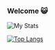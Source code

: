### Welcome 😺

<!-- Hi, I'm a graduate student specializing in NLP/linguistics at Inalco, Paris. -->

![My Stats](https://github-readme-stats.vercel.app/api?username=onkej&theme=nord&show_icons=true&hide_border=true&count_private=true)  

[![Top Langs](https://github-readme-stats.vercel.app/api/top-langs/?username=onkej&theme=nord&layout=compact&langs_count=4&hide_progress=true&size_weight=0&count_weight=1&hide_border=true)](https://github.com/onkej/github-readme-stats)

<!-- this is a ✨ _special_ ✨ repository because its `README.md` (this file) appears on your GitHub profile.

Here are some ideas to get you started:

- 🔭 I’m currently working on ...
- 🌱 I’m currently learning ...
- 👯 I’m looking to collaborate on ...
- 🤔 I’m looking for help with ...
- 💬 Ask me about ...
- 📫 How to reach me: ...
- 😄 Pronouns: ...
- ⚡ Fun fact: ...
-->
